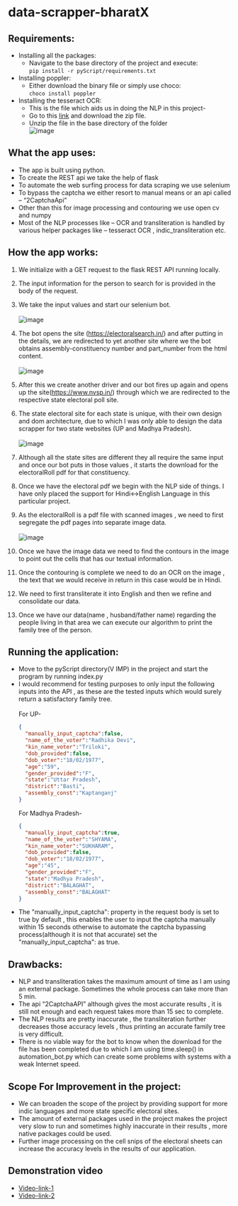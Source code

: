 # data-scrapper-bharatX
## Requirements:
* Installing all the packages:
  * Navigate to the base directory of the project and execute:<br>
  ```pip install -r pyScript/requirements.txt```
* Installing poppler:
  * Either download the binary file or simply use choco:<br>
  ```choco install poppler``` 
* Installing the tesseract OCR:
  * This is the file which aids us in doing the NLP in this project-<br> 
  * Go to this <a href='https://drive.google.com/file/d/1251VS1n8pqwK0sEQGqHw1VlzrEVarPlE/view?usp=share_link'>link</a> and download the zip file.
  * Unzip the file in the base directory of the folder<br>
    ![image](https://user-images.githubusercontent.com/66525380/200206134-9d8ee38d-d72d-4c9f-b34a-2cd36e4e69cd.png)

## What the app uses:
* The app is built using python.
* To create the REST api we take the help of flask
* To automate the web surfing process for data scraping we use selenium 
* To bypass the captcha we either resort to manual means or an api called – “2CaptchaApi”
* Other than this for image processing and contouring we use open cv and numpy
* Most of the NLP processes like – OCR and transliteration is handled by various helper packages like – tesseract OCR , indic_transliteration etc.
## How the app works:
1.  We initialize with a GET request to the flask REST API running locally.
2.  The input information for the person to search for is provided in the body of the request.
3.	We take the input values and start our selenium bot.<br><br>
    ![image](https://user-images.githubusercontent.com/66525380/200200004-abc69023-1683-4cc4-812a-7d03db5d2a9d.png)
4.  The bot opens the site (https://electoralsearch.in/) and after putting in the details, we are redirected to yet another site where we the bot obtains assembly-constituency number and part_number from the html content.<br><br>
    ![image](https://user-images.githubusercontent.com/66525380/200200032-5af188d7-acd7-4cd7-941a-247a333321a4.png)
5.  After this we create another driver and our bot fires up again and opens up the site(https://www.nvsp.in/) through which we are redirected to the respective state electoral poll site.
6.  The state electoral site for each state is unique, with their own design and dom architecture, due to which I was only able to design the data scrapper for two state websites (UP and Madhya Pradesh).<br><br>
    ![image](https://user-images.githubusercontent.com/66525380/200200081-3aecf5b0-f959-45b9-901d-b27f6b411b6c.png)

7.  Although all the state sites are different they all require the same input and once our bot puts in those values , it starts the download for the electoralRoll pdf for that constituency.
8.  Once we have the electoral pdf we begin with the NLP side of things. I have only placed the support for Hindi<->English Language in this particular project.
9.  As the electoralRoll is a pdf file with scanned images , we need to first segregate the pdf pages into separate image data.<br><br>
    ![image](https://user-images.githubusercontent.com/66525380/200200090-467eb69b-fb4c-459f-9f62-ca40788b316d.png)
10. Once we have the image data we need to find the contours in the image to point out the cells that has our textual information.
11. Once the contouring is complete we need to do an OCR on the image , the text that we would receive in return in this case would be in Hindi.
12.	We need to first transliterate it into English and then we refine and consolidate our data.
13.	Once we have our data(name , husband/father name) regarding the people living in that area we can execute our algorithm to print the family tree of the person.
## Running the application:
- Move to the pyScript directory(V IMP) in the project and start the program by running index.py
- I would recommend for testing purposes to only input the following inputs into the API , as these are the tested inputs which would surely return a satisfactory       family tree.<br><br>
  For UP-<br>
  ```json
  {
    "manually_input_captcha":false,
    "name_of_the_voter":"Radhika Devi",
    "kin_name_voter":"Triloki",
    "dob_provided":false,
    "dob_voter":"18/02/1977",
    "age":"59",
    "gender_provided":"F",
    "state":"Uttar Pradesh",
    "district":"Basti",
    "assembly_const":"Kaptanganj"
  }
  ```
  For Madhya Pradesh-
  ```json
  {
    "manually_input_captcha":true,
    "name_of_the_voter":"SHYAMA",
    "kin_name_voter":"SUKHARAM",
    "dob_provided":false,
    "dob_voter":"18/02/1977",
    "age":"45",
    "gender_provided":"F",
    "state":"Madhya Pradesh",
    "district":"BALAGHAT",
    "assembly_const":"BALAGHAT"
  }
  ```
- The "manually_input_captcha": property in the request body is set to true by default , this enables the user to input the captcha manually within 15 seconds otherwise to automate the captcha bypassing process(although it is not that accurate) set the "manually_input_captcha": as true.

## Drawbacks:
- NLP and transliteration takes the maximum amount of time as I am using an external package. Sometimes the whole process can take more than 5 min.
- The api “2CaptchaAPI” although gives the most accurate results , it is still not enough and each request takes more than 15 sec to complete.
- The NLP results are pretty inaccurate , the transliteration further decreases those accuracy levels , thus printing an accurate family tree is very difficult.
- There is no viable way for the bot to know when the download for the file has been completed due to which I am using time.sleep() in automation_bot.py which can create some problems with systems with a weak Internet speed.
## Scope For Improvement in the project:
- We can broaden the scope of the project by providing support for more indic languages and more state specific electoral sites.
- The amount of external packages used in the project makes the project very slow to run and sometimes highly inaccurate in their results , more native packages could be used.
- Further image processing on the cell snips of the electoral sheets can increase the accuracy levels in the results of our application.

## Demonstration video
- <a href='https://drive.google.com/file/d/1gNidlDDI7LrFHj6bj69CBB4vIDzHU9SP/view?usp=sharing'>Video-link-1</a>
- <a href='https://drive.google.com/file/d/14Y5hhS4EaJeRoQkl54a4zFUj4PIQZFEh/view?usp=sharing'>Video-link-2</a>

